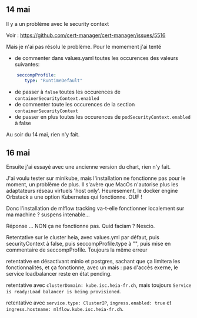 ## 14 mai
Il y a un problème avec le security context

Voir : https://github.com/cert-manager/cert-manager/issues/5516

Mais je n'ai pas résolu le problème.
Pour le momement j'ai tenté
- de commenter dans values.yaml toutes les occurences des valeurs suivantes:
```yml
    seccompProfile:
       type: "RuntimeDefault"
```
- de passer à `false` toutes les occurences de `containerSecurityContext.enabled`
- de commenter toute les occurences de la section `containerSecurityContext`
- de passer en plus toutes les occurences de `podSecurityContext.enabled` à false

Au soir du 14 mai, rien n'y fait. 


## 16 mai
Ensuite j'ai essayé avec une ancienne version du chart, rien n'y fait.

J'ai voulu tester sur minikube, mais l'installation ne fonctionne pas pour le moment, un problème de plus. Il s'avère que MacOs n'autorise plus les adaptateurs réseau virtuels 'host only'.
Heuresement, le docker engine Orbstack a une option Kubernetes qui fonctionne. OUF !

Donc l'installation de mlflow tracking va-t-elle fonctionner localement sur ma machine ? suspens intenable...

Réponse ... NON ça ne fonctionne pas. Quid faciam ? Nescio.

Retentative sur le cluster heia, avec values.yml par défaut, puis securityContext à false, puis seccompProfile.type à "", puis mise en commentaire de seccompProfile. Toujours la même erreur

retentative en désactivant minio et postgres, sachant que ça limitera les fonctionnalités, et ça fonctionne, avec un mais : pas d'accès exerne, le service loadbalancer reste en état pending.

retentative avec `clusterDomain: kube.isc.heia-fr.ch`, mais toujours ` Service is ready:Load balancer is being provisioned `.

retentative avec `service.type: ClusterIP`, `ingress.enabled: true` et `ingress.hostname: mlflow.kube.isc.heia-fr.ch`.